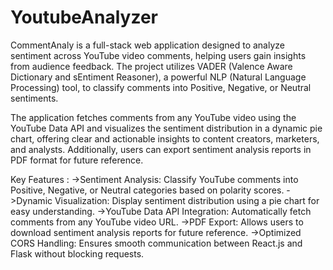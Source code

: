 # YoutubeAnalyzer
CommentAnaly is a full-stack web application designed to analyze sentiment across YouTube video comments, helping users gain insights from audience feedback. The project utilizes VADER (Valence Aware Dictionary and sEntiment Reasoner), a powerful NLP (Natural Language Processing) tool, to classify comments into Positive, Negative, or Neutral sentiments.

The application fetches comments from any YouTube video using the YouTube Data API and visualizes the sentiment distribution in a dynamic pie chart, offering clear and actionable insights to content creators, marketers, and analysts. Additionally, users can export sentiment analysis reports in PDF format for future reference.

Key Features :
->Sentiment Analysis: Classify YouTube comments into Positive, Negative, or Neutral categories based on polarity scores.
->Dynamic Visualization: Display sentiment distribution using a pie chart for easy understanding.
->YouTube Data API Integration: Automatically fetch comments from any YouTube video URL.
->PDF Export: Allows users to download sentiment analysis reports for future reference.
->Optimized CORS Handling: Ensures smooth communication between React.js and Flask without blocking requests.


